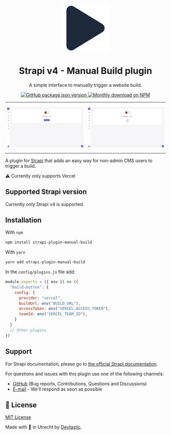 <div align="center" width="150px">
  <img style="width: 150px; height: auto;" src="public/assets/logo.png" alt="Logo - Strapi Manual Build plugin" />
</div>
<div align="center">
  <h1>Strapi v4 - Manual Build plugin</h1>
  <p>A simple interface to manually trigger a website build.</p>
  <a href="https://www.npmjs.org/package/strapi-plugin-manual-build">
    <img alt="GitHub package.json version" src="https://img.shields.io/github/package-json/v/devtastic-org/strapi-plugin-manual-build?label=npm&logo=npm">
  </a>
  <a href="https://www.npmjs.org/package/strapi-plugin-manual-build">
    <img src="https://img.shields.io/npm/dm/strapi-plugin-manual-build.svg" alt="Monthly download on NPM" />
  </a>
</div>

---

<div align="center">
  <img style="width: 48%; height: auto; margin-right: 8px" src="public/assets/screenshot1.png" alt="" />
  <img style="width: 48%; height: auto;" src="public/assets/screenshot2.png" alt="" />
</div>

---

A plugin for [Strapi](https://github.com/strapi/strapi) that adds an easy way 
for non-admin CMS users to trigger a build.

⚠️ Currently only supports Vercel


## Supported Strapi version

Currently only Strapi v4 is supported.

## Installation

With `npm`
```bash
npm install strapi-plugin-manual-build
```

With `yarn`
```bash
yarn add strapi-plugin-manual-build
```

In the `config/plugins.js` file add:

```js
module.exports = ({ env }) => ({
  "build-button": {
    config: {
      provider: "vercel",
      buildUrl: env("BUILD_URL"),
      accessToken: env("VERCEL_ACCESS_TOKEN"),
      teamId: env("VERCEL_TEAM_ID"),
    }
  }
  // Other plugins
})
```

## Support

For Strapi documentation, please go to [the official Strapi documentation](https://strapi.io/documentation/).

For questions and issues with this plugin use one of the following channels:

- [GitHub](https://github.com/devtastic-org/strapi-plugin-manual-build/issues) (Bug reports, Contributions, Questions and Discussions)
- [E-mail](mailto:hi@devtastic.co) - We'll respond as soon as possible

## 📝 License

[MIT License](LICENSE.md) 

Made with 💜 in Utrecht by [Devtastic](https://devtastic.co/).
